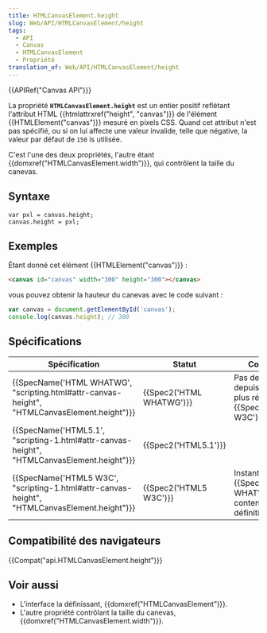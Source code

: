 ```yaml
---
title: HTMLCanvasElement.height
slug: Web/API/HTMLCanvasElement/height
tags:
  - API
  - Canvas
  - HTMLCanvasElement
  - Propriété
translation_of: Web/API/HTMLCanvasElement/height
---
```

{{APIRef("Canvas API")}}

La propriété **`HTMLCanvasElement.height`** est un entier positif reflétant l'attribut HTML {{htmlattrxref("height", "canvas")}} de l'élément {{HTMLElement("canvas")}} mesuré en pixels CSS. Quand cet attribut n'est pas spécifié, ou si on lui affecte une valeur invalide, telle que négative, la valeur par défaut de `150` is utilisée.

C'est l'une des deux propriétés, l'autre étant {{domxref("HTMLCanvasElement.width")}}, qui contrôlent la taille du canevas.

## Syntaxe

    var pxl = canvas.height;
    canvas.height = pxl;

## Exemples

Étant donné cet élément {{HTMLElement("canvas")}} :

```html
<canvas id="canvas" width="300" height="300"></canvas>
```

vous pouvez obtenir la hauteur du canevas avec le code suivant :

```js
var canvas = document.getElementById('canvas');
console.log(canvas.height); // 300
```

## Spécifications

| Spécification                                                                                                                | Statut                           | Commentaire                                                                            |
| ---------------------------------------------------------------------------------------------------------------------------- | -------------------------------- | -------------------------------------------------------------------------------------- |
| {{SpecName('HTML WHATWG', "scripting.html#attr-canvas-height", "HTMLCanvasElement.height")}} | {{Spec2('HTML WHATWG')}} | Pas de changement depuis l'instantané le plus récent, {{SpecName('HTML5 W3C')}} |
| {{SpecName('HTML5.1', "scripting-1.html#attr-canvas-height", "HTMLCanvasElement.height")}}     | {{Spec2('HTML5.1')}}     |                                                                                        |
| {{SpecName('HTML5 W3C', "scripting-1.html#attr-canvas-height", "HTMLCanvasElement.height")}} | {{Spec2('HTML5 W3C')}}     | Instantané du {{SpecName('HTML WHATWG')}} contenant la définition initiale.   |

## Compatibilité des navigateurs

{{Compat("api.HTMLCanvasElement.height")}}

## Voir aussi

- L'interface la définissant, {{domxref("HTMLCanvasElement")}}.
- L'autre propriété contrôlant la taille du canevas, {{domxref("HTMLCanvasElement.width")}}.

